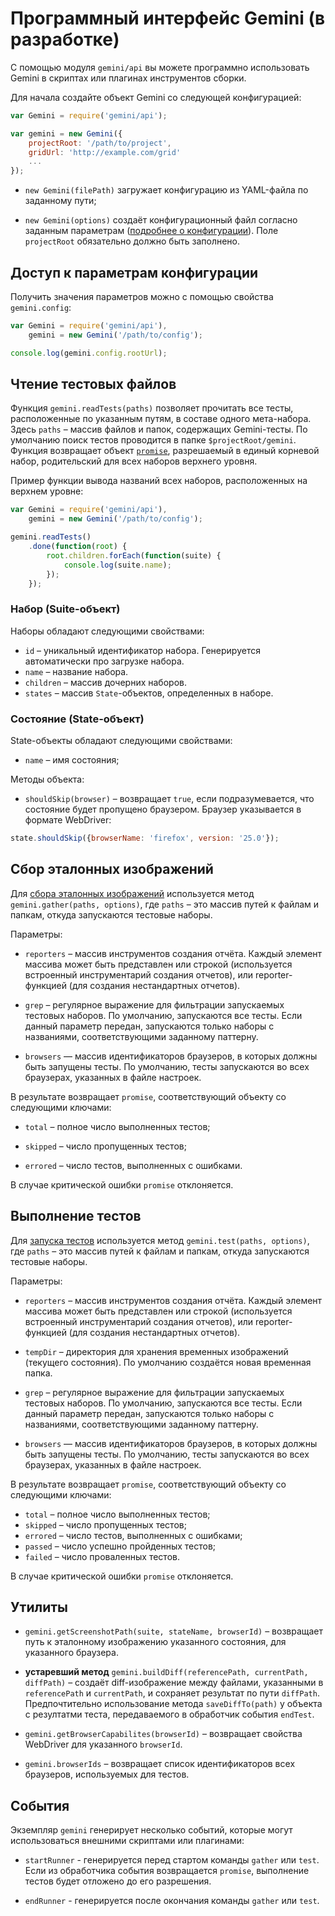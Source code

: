 # Программный интерфейс Gemini (в разработке)

С помощью модуля `gemini/api` вы можете программно использовать Gemini
в скриптах или плагинах инструментов сборки.

Для начала создайте объект Gemini со следующей конфигурацией:

```javascript
var Gemini = require('gemini/api');

var gemini = new Gemini({
    projectRoot: '/path/to/project',
    gridUrl: 'http://example.com/grid'
    ...
});
```

* `new Gemini(filePath)` загружает конфигурацию из YAML-файла по заданному
  пути;

* `new Gemini(options)` создаёт конфигурационный файл согласно заданным
  параметрам ([подробнее о конфигурации](./config.ru.md)). Поле
  `projectRoot` обязательно должно быть заполнено.

## Доступ к параметрам конфигурации

Получить значения параметров можно с помощью свойства `gemini.config`:

```javascript
var Gemini = require('gemini/api'),
    gemini = new Gemini('/path/to/config');

console.log(gemini.config.rootUrl);
```

## Чтение тестовых файлов

Функция `gemini.readTests(paths)` позволяет прочитать все тесты, расположенные
по указанным путям, в составе одного мета-набора. Здесь `paths` – массив
файлов и папок, содержащих Gemini-тесты. По умолчанию поиск тестов проводится
в папке `$projectRoot/gemini`. Функция возвращает объект
[`promise`](https://github.com/promises-aplus/promises-spec), разрешаемый
в единый корневой набор, родительский для всех наборов верхнего уровня.

Пример функции вывода названий всех наборов, расположенных на верхнем уровне:

```javascript
var Gemini = require('gemini/api'),
    gemini = new Gemini('/path/to/config');

gemini.readTests()
    .done(function(root) {
        root.children.forEach(function(suite) {
            console.log(suite.name);
        });
    });
```
### Набор (Suite-объект)

Наборы обладают следующими свойствами:

* `id` – уникальный идентификатор набора. Генерируется автоматически про
  загрузке набора.
* `name` – название набора.
* `children` – массив дочерних наборов.
* `states` – массив `State`-объектов, определенных в наборе.

### Состояние (State-объект)

State-объекты обладают следующими свойствами:

* `name` – имя состояния;

Методы объекта:

* `shouldSkip(browser)` – возвращает `true`, если подразумевается, что
  состояние будет пропущено браузером. Браузер указывается в формате
  WebDriver:

```javascript
state.shouldSkip({browserName: 'firefox', version: '25.0'});
```

## Сбор эталонных изображений

Для [сбора эталонных изображений](./config.ru.md#ref-shots) используется
метод `gemini.gather(paths, options)`, где `paths` – это массив путей к файлам
и папкам, откуда запускаются тестовые наборы.

Параметры:

* `reporters` – массив инструментов создания отчёта. Каждый элемент массива
  может быть представлен или строкой (используется встроенный инструментарий
  создания отчетов), или reporter-функцией (для создания нестандартных
  отчетов).

* `grep` – регулярное выражение для фильтрации запускаемых тестовых наборов.
  По умолчанию, запускаются все тесты. Если данный параметр передан,
  запускаются только наборы с названиями, соответствующими заданному паттерну.

* `browsers` — массив идентификаторов браузеров, в которых должны быть
  запущены тесты. По умолчанию, тесты запускаются во всех браузерах, указанных
  в файле настроек.

В результате возвращает `promise`, соответствующий объекту со следующими
ключами:

* `total` – полное число выполненных тестов;

* `skipped` – число пропущенных тестов;

* `errored` – число тестов, выполненных с ошибками.

В случае критической ошибки `promise` отклоняется.

##  Выполнение тестов

Для [запуска тестов](./config.ru.md#tests-exe) используется метод
`gemini.test(paths, options)`, где `paths` – это массив путей к файлам
и папкам, откуда запускаются тестовые наборы.

Параметры:

* `reporters` – массив инструментов создания отчёта. Каждый элемент массива
  может быть представлен или строкой (используется встроенный инструментарий
  создания отчетов), или reporter-функцией (для создания нестандартных
  отчетов).

* `tempDir` – директория для хранения временных изображений (текущего
  состояния). По умолчанию создаётся новая временная папка.

* `grep` – регулярное выражение для фильтрации запускаемых тестовых наборов.
  По умолчанию, запускаются все тесты. Если данный параметр передан,
  запускаются только наборы с названиями, соответствующими заданному паттерну.

* `browsers` — массив идентификаторов браузеров, в которых должны быть
  запущены тесты. По умолчанию, тесты запускаются во всех браузерах, указанных
  в файле настроек.

В результате возвращает `promise`, соответствующий объекту со следующими
ключами:

* `total` – полное число выполненных тестов;
* `skipped` – число пропущенных тестов;
* `errored` – число тестов, выполненных с ошибками;
* `passed` – число успешно пройденных тестов;
* `failed` – число проваленных тестов.

В случае критической ошибки `promise` отклоняется.

## Утилиты

* `gemini.getScreenshotPath(suite, stateName, browserId)` – возвращает путь
  к эталонному изображению указанного состояния, для указанного браузера.

* **устаревший метод** `gemini.buildDiff(referencePath, currentPath,
  diffPath)` – создаёт  diff-изображение между файлами, указанными
  в `referencePath` и `currentPath`, и сохраняет результат по пути `diffPath`.
  Предпочтительно использование метода `saveDiffTo(path)` у объекта
  с резултатми теста, передаваемого в обработчик события `endTest`.

* `gemini.getBrowserCapabilites(browserId)` – возвращает свойства WebDriver
  для указанного `browserId`.

* `gemini.browserIds` – возвращает список идентификаторов всех браузеров,
  используемых для тестов.

## События

Экземпляр `gemini` генерирует несколько событий, которые могут использоваться
внешними скриптами или плагинами:

* `startRunner` - генерируется перед стартом команды `gather` или `test`. Если
  из обработчика события возвращается `promise`, выполнение тестов будет
  отложено до его разрешения.

* `endRunner` - генерируется после окончания команды `gather` или `test`.
